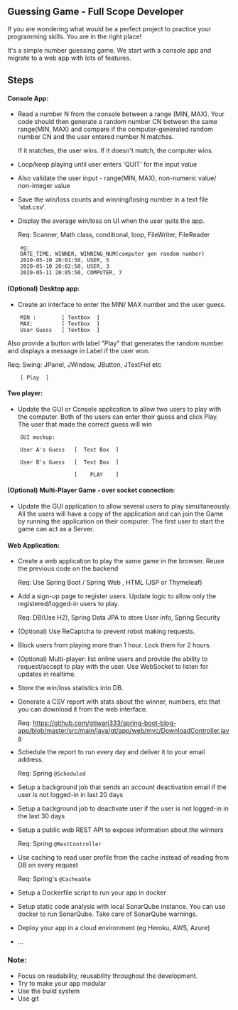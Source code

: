 
## Guessing Game - Full Scope Developer

If you are wondering what would be a perfect project to practice your programming skills. You are in the right place!

It's a simple number guessing game. We start with a console app and migrate to a web app with lots of features.

## Steps


#### Console App:

- Read a number N from the console between a range (MIN, MAX). Your code should then generate a random number CN between the same range(MIN, MAX) and compare if the computer-generated random number CN and the user entered number N matches.

    If it matches, the user wins. If it doesn't match, the computer wins.
   
- Loop/keep playing until user enters 'QUIT' for the input value

- Also validate the user input - range(MIN, MAX), non-numeric value/ non-integer value


- Save the win/loss counts and winning/losing number in a text file 'stat.csv'. 

- Display the average win/loss on UI when the user quits the app.

    Req: Scanner, Math class, conditional, loop, FileWriter, FileReader

```
    eg:
    DATE_TIME, WINNER, WINNING_NUM(computer gen random number)
    2020-05-10 20:01:50, USER, 5
    2020-05-10 20:02:50, USER, 3
    2020-05-11 20:05:50, COMPUTER, 7
```

#### (Optional) Desktop app:

- Create an interface to enter the MIN/ MAX number and the user guess.

```
    MIN :        [ Textbox  ]
    MAX:         [ Textbox  ]
    User Guess   [ Textbox  ]
```

Also provide a button with label "Play" that generates the random number and displays a message in Label if the user won.

Req: Swing: JPanel, JWindow, JButton, JTextFiel etc


```
    [ Play  ]
```


#### Two player:
- Update the GUI or Console application to allow two users to play with the computer. Both of the users can enter their guess and click Play. The user that made the correct guess will win

```
    GUI mockup:

    User A's Guess   [  Text Box  ]
    
    User B's Guess   [  Text Box  ]

                     [    PLAY    ]
```

#### (Optional) Multi-Player Game - over socket connection:
- Update the GUI application to allow several users to play simultaneously. All the users will have a copy of the application and can join the Game by running the application on their computer. The first user to start the game can act as a Server.

#### Web Application:

- Create a web application to play the same game in the browser. Reuse the previous code on the backend

    Req: Use Spring Boot / Spring Web , HTML (JSP or Thymeleaf)

- Add a sign-up page to register users. Update logic to allow only the registered/logged-in users to play. 
    
    Req: DB(Use H2), Spring Data JPA to store User info, Spring Security
 
- (Optional) Use ReCaptcha to prevent robot making requests.

- Block users from playing more than 1 hour. Lock them for 2 hours.

- (Optional) Multi-player: list online users and provide the ability to request/accept to play with the user. Use WebSocket to listen for updates in realtime.

- Store the win/loss statistics into DB. 

-  Generate a CSV report with stats about the winner, numbers, etc that you can download it from the web interface. 

    Req: https://github.com/gtiwari333/spring-boot-blog-app/blob/master/src/main/java/gt/app/web/mvc/DownloadController.java

-  Schedule the report to run every day and deliver it to your email address.

    Req: Spring `@Scheduled` 

-  Setup a background job that sends an account deactivation email if the user is not logged-in in last 20 days

-  Setup a background job to deactivate user if the user is not logged-in in the last 30 days

-  Setup a public web REST API to expose information about the winners

    Req: Spring `@RestController`

-  Use caching to read user profile from the cache instead of reading from DB on every request
    
    Req: Spring's `@Cacheable`

-  Setup a Dockerfile script to run your app in docker 

-  Setup static code analysis with local SonarQube instance. You can use docker to run SonarQube. Take care of SonarQube warnings.

-  Deploy your app in a cloud environment (eg Heroku, AWS, Azure)

-  ...


### Note: 

- Focus on readability, reusability throughout the development.
- Try to make your app modular
- Use the build system
- Use git 
